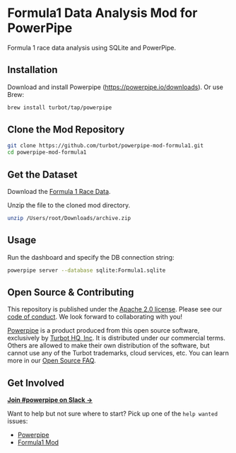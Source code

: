 # Formula1 Data Analysis Mod for PowerPipe

Formula 1 race data analysis using SQLite and PowerPipe.

## Installation

Download and install Powerpipe (https://powerpipe.io/downloads). Or use Brew:

```sh
brew install turbot/tap/powerpipe
```

## Clone the Mod Repository

```sh
git clone https://github.com/turbot/powerpipe-mod-formula1.git
cd powerpipe-mod-formula1
```

## Get the Dataset

Download the [Formula 1 Race Data](https://www.kaggle.com/datasets/davidcochran/formula-1-race-data-sqlite).

Unzip the file to the cloned mod directory.

```sh
unzip /Users/root/Downloads/archive.zip
```

## Usage

Run the dashboard and specify the DB connection string:

```sh
powerpipe server --database sqlite:Formula1.sqlite
```

## Open Source & Contributing

This repository is published under the [Apache 2.0 license](https://www.apache.org/licenses/LICENSE-2.0). Please see our [code of conduct](https://github.com/turbot/.github/blob/main/CODE_OF_CONDUCT.md). We look forward to collaborating with you!

[Powerpipe](https://powerpipe.io) is a product produced from this open source software, exclusively by [Turbot HQ, Inc](https://turbot.com). It is distributed under our commercial terms. Others are allowed to make their own distribution of the software, but cannot use any of the Turbot trademarks, cloud services, etc. You can learn more in our [Open Source FAQ](https://turbot.com/open-source).

## Get Involved

**[Join #powerpipe on Slack →](https://powerpipe.io/community/join)**

Want to help but not sure where to start? Pick up one of the `help wanted` issues:

- [Powerpipe](https://github.com/turbot/powerpipe/labels/help%20wanted)
- [Formula1 Mod](https://github.com/turbot/powerpipe-mod-formula1/labels/help%20wanted)